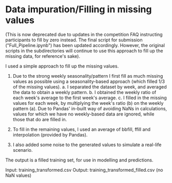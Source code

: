 # Data impuration/Filling in missing values

(This is now deprecated due to updates in the competition FAQ instructing participants to fill by zero instead.
The final script for submission ("Full_Pipeline.ipynb") has been updated accordingly.
However, the original scripts in the subdirectories will continue to use this approach to fill up the missing data,
for reference's sake).

I used a simple approach to fill up the missing values. 

1. Due to the strong weekly seasonality/pattern I first fill as much 
missing values as possible using a seasonality-based approach (which filled 1/3 of the missing values).
	a. I separated the dataset by week, and averaged the data to obtain a weekly pattern.
	b. I obtained the weekly ratio of each week's average to the first week's average.
	c. I filled in the missing values for each week, by multiplying the week's ratio (b) on the weekly pattern (a).
	Due to Pandas' in-built way of avoiding NaNs in calculations, values for which we have no weekly-based data 
	are ignored, while those that do are filled in.
	
2. To fill in the remaining values, I used an average of bbfill, ffill and interpolation (provided by Pandas).

3. I also added some noise to the generated values to simulate a real-life scenario.

The output is a filled training set, for use in modelling and predictions.

Input: training_transformed.csv
Output: training_transformed_filled.csv (no NaN values)
